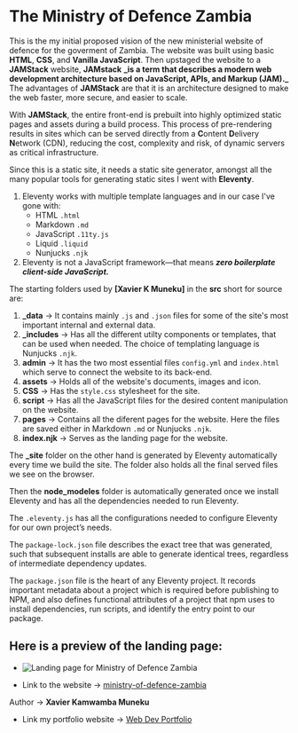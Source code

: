 # The Ministry of Defence Zambia

This is the my initial proposed vision of the new ministerial website of defence for the goverment of Zambia. The website was built using basic **HTML**, **CSS**, and **Vanilla JavaScript**. Then upstaged the website to a **JAMStack** website, **JAMstack** **\_is a term that describes a modern web development architecture based on **JavaScript**, **APIs**, and **Markup** (JAM).\_** The advantages of **JAMStack** are that it is an architecture designed to make the web faster, more secure, and easier to scale.

With **JAMStack**, the entire front-end is prebuilt into highly optimized static pages and assets during a build process. This process of pre-rendering results in sites which can be served directly from a **C**ontent **D**elivery **N**etwork (CDN), reducing the cost, complexity and risk, of dynamic servers as critical infrastructure.

Since this is a static site, it needs a static site generator, amongst all the many popular tools for generating static sites I went with **Eleventy**.

1. Eleventy works with multiple template languages and in our case I've gone with:
   - HTML `.html`
   - Markdown `.md`
   - JavaScript `.11ty.js`
   - Liquid `.liquid`
   - Nunjucks `.njk`
2. Eleventy is not a JavaScript framework—that means **_zero boilerplate client-side JavaScript._**

The starting folders used by **[Xavier K Muneku]** in the **src** short for source are:

1. **\_data** -> It contains mainly `.js` and `.json` files for some of the site's most important internal and external data.
2. **\_includes** -> Has all the different utilty components or templates, that can be used when needed. The choice of templating language is Nunjucks `.njk`.
3. **admin** -> It has the two most essential files `config.yml` and `index.html` which serve to connect the website to its back-end.
4. **assets** -> Holds all of the website's documents, images and icon.
5. **CSS** -> Has the `style.css` stylesheet for the site.
6. **script** -> Has all the JavaScript files for the desired content manipulation on the website.
7. **pages** -> Contains all the diferent pages for the website. Here the files are saved either in Markdown `.md` or Nunjucks `.njk`.
8. **index.njk** -> Serves as the landing page for the website.

The **\_site** folder on the other hand is generated by Eleventy automatically every time we build the site. The folder also holds all the final served files we see on the browser.

Then the **node_modeles** folder is automatically generated once we install Eleventy and has all the dependencies needed to run Eleventy.

The `.eleventy.js` has all the configurations needed to configure Eleventy for our own project’s needs.

The `package-lock.json` file describes the exact tree that was generated, such that subsequent installs are able to generate identical trees, regardless of intermediate dependency updates.

The `package.json` file is the heart of any Eleventy project. It records important metadata about a project which is required before publishing to NPM, and also defines functional attributes of a project that npm uses to install dependencies, run scripts, and identify the entry point to our package.

## Here is a preview of the landing page:

- ![Landing page for Ministry of Defence Zambia](/assets/images/screencapture-ministry-of-defence-zambia-netlify-app-2022-05-01-22_32_44.png "ministry-of-defence-zambia")

- Link to the website -> [ministry-of-defence-zambia](https://ministry-of-defence-zambia.netlify.app/)

Author -> **Xavier Kamwamba Muneku**

- Link my portfolio website -> [Web Dev Portfolio](https://devxavier.netlify.app/)
